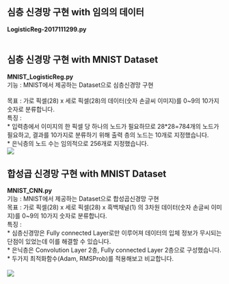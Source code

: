 
<H2>심층 신경망 구현 with 임의의 데이터</H2>  
<b>LogisticReg-2017111299.py</b><br/>
<br/>

<H2>심층 신경망 구현 with MNIST Dataset</H2>  
<b>MNIST_LogisticReg.py</b><br/>
기능 : MNIST에서 제공하는 Dataset으로 심층신경망 구현<br/><br/>
목표 : 가로 픽셀(28) x 세로 픽셀(28)의 데이터(숫자 손글씨 이미지)를 0~9의 10가지 숫자로 분류합니다.<br/>
특징 :<br/>
 * 입력층에서 이미지의 한 픽셀 당 하나의 노드가 필요하므로 28*28=784개의 노드가 필요하고, 결과를 10가지로 분류하기 위해 출력 층의 노드는 10개로 지정했습니다.<br/>
 * 은닉층의 노드 수는 임의적으로 256개로 지정했습니다.<br/>
<img src="https://user-images.githubusercontent.com/48902155/84876281-01e2b480-b0c2-11ea-931f-1e98d8c16770.png"></img>
<br/>

<H2>합성곱 신경망 구현 with MNIST Dataset</H2>  
<b>MNIST_CNN.py</b><br/>
기능 : MNIST에서 제공하는 Dataset으로 합성곱신경망 구현<br/>
목표 : 가로 픽셀(28) x 세로 픽셀(28) x 흑백채널(1) 의 3차원 데이터(숫자 손글씨 이미지)를 0~9의 10가지 숫자로 분류합니다.<br/>
특징 :<br/>
 * 심층신경망은 Fully connected Layer로만 이루어져 데이터의 입체 정보가 무시되는 단점이 있었는데 이를 해결할 수 있습니다.<br/>
 * 은닉층은 Convolution Layer 2층, Fully connected Layer 2층으로 구성했습니다.<br/>
 * 두가지 최적화함수(Adam, RMSProb)를 적용해보고 비교합니다.<br/><br/>
<img src="https://user-images.githubusercontent.com/48902155/84874229-4587ef00-b0bf-11ea-8cd3-d652addc4321.png"></img>
<br/><br/>

